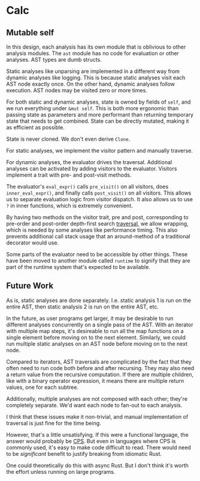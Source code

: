 # Calc

## Mutable self

In this design, each analysis has its own module that is oblivious to other analysis modules.  The `ast` module has no code for evaluation or other analyses.  AST types are dumb structs.

Static analyses like unparsing are implemented in a different way from dynamic analyses like logging.  This is because static analyses visit each AST node exactly once.  On the other hand, dynamic analyses follow execution.  AST nodes may be visited zero or more times.

For both static and dynamic analyses, state is owned by fields of `self`, and we run everything under `&mut self`.  This is both more ergonomic than passing state as parameters and more performant than returning temporary state that needs to get combined.  State can be directly mutated, making it as efficient as possible.

State is never cloned.  We don't even derive `Clone`.

For static analyses, we implement the visitor pattern and manually traverse.

For dynamic analyses, the evaluator drives the traversal.  Additional analyses can be activated by adding visitors to the evaluator.  Visitors implement a trait with pre- and post-visit methods.

The evaluator's `eval_expr()` calls `pre_visit()` on all visitors, does `inner_eval_expr()`, and finally calls `post_visit()` on all visitors.  This allows us to separate evaluation logic from visitor dispatch.  It also allows us to use `?` in inner functions, which is extremely convenient.

By having two methods on the visitor trait, pre and post, corresponding to pre-order and post-order depth-first search [traversal](https://en.wikipedia.org/wiki/Tree_traversal), we allow wrapping, which is needed by some analyses like performance timing.  This also prevents additional call stack usage that an around-method of a traditional decorator would use.

Some parts of the evaluator need to be accessible by other things.  These have been moved to another module called `runtime` to signify that they are part of the runtime system that's expected to be available.

## Future Work

As is, static analyses are done separately.  I.e. static analysis 1 is run on the entire AST, then static analysis 2 is run on the entire AST, etc.

In the future, as user programs get larger, it may be desirable to run different analyses concurrently on a single pass of the AST.  With an iterator with multiple map steps, it's desireable to run all the map functions on a single element before moving on to the next element.  Similarly, we could run multiple static analyses on an AST node before moving on to the next node.

Compared to iterators, AST traversals are complicated by the fact that they often need to run code both before and after recursing.  They may also need a return value from the recursive computation.  If there are multiple children, like with a binary operator expression, it means there are multiple return values, one for each subtree.

Additionally, multiple analyses are not composed with each other; they're completely separate.  We'd want each node to fan-out to each analysis.

I think that these issues make it non-trivial, and manual implementation of traversal is just fine for the time being.

However, that's a little unsatisfying.  If this were a functional language, the answer would probably be [CPS](https://en.wikipedia.org/wiki/Continuation-passing_style).  But even in languages where CPS is commonly used, it's easy to make code difficult to read.  There would need to be _significant_ benefit to justify breaking from idiomatic Rust.

One could theoretically do this with async Rust.  But I don't think it's worth the effort unless running on large programs.
